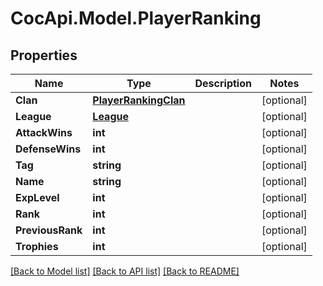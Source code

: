 # CocApi.Model.PlayerRanking
## Properties

Name | Type | Description | Notes
------------ | ------------- | ------------- | -------------
**Clan** | [**PlayerRankingClan**](PlayerRankingClan.md) |  | [optional] 
**League** | [**League**](League.md) |  | [optional] 
**AttackWins** | **int** |  | [optional] 
**DefenseWins** | **int** |  | [optional] 
**Tag** | **string** |  | [optional] 
**Name** | **string** |  | [optional] 
**ExpLevel** | **int** |  | [optional] 
**Rank** | **int** |  | [optional] 
**PreviousRank** | **int** |  | [optional] 
**Trophies** | **int** |  | [optional] 

[[Back to Model list]](../README.md#documentation-for-models) [[Back to API list]](../README.md#documentation-for-api-endpoints) [[Back to README]](../README.md)


